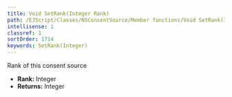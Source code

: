 ```yaml
---
title: Void SetRank(Integer Rank)
path: /EJScript/Classes/NSConsentSource/Member functions/Void SetRank(Integer p_0)
intellisense: 1
classref: 1
sortOrder: 1714
keywords: SetRank(Integer)
---
```



Rank of this consent source



* **Rank:** Integer
* **Returns:** Integer


